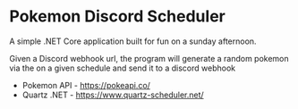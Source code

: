 # Pokemon Discord Scheduler

A simple .NET Core application built for fun on a sunday afternoon.

Given a Discord webhook url, the program will generate a random pokemon via the on a given schedule and send it to a discord webhook

* Pokemon API - https://pokeapi.co/
* Quartz .NET - https://www.quartz-scheduler.net/